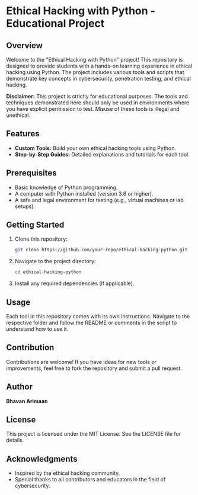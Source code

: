 # Ethical Hacking with Python - Educational Project

## Overview
Welcome to the "Ethical Hacking with Python" project! This repository is designed to provide students with a hands-on learning experience in ethical hacking using Python. The project includes various tools and scripts that demonstrate key concepts in cybersecurity, penetration testing, and ethical hacking.

**Disclaimer:** This project is strictly for educational purposes. The tools and techniques demonstrated here should only be used in environments where you have explicit permission to test. Misuse of these tools is illegal and unethical.

## Features
- **Custom Tools:** Build your own ethical hacking tools using Python.
- **Step-by-Step Guides:** Detailed explanations and tutorials for each tool.

## Prerequisites
- Basic knowledge of Python programming.
- A computer with Python installed (version 3.6 or higher).
- A safe and legal environment for testing (e.g., virtual machines or lab setups).

## Getting Started
1. Clone this repository:
   ```bash
   git clone https://github.com/your-repo/ethical-hacking-python.git
   ```
2. Navigate to the project directory:
   ```bash
   cd ethical-hacking-python
   ```
3. Install any required dependencies (if applicable).

## Usage
Each tool in this repository comes with its own instructions. Navigate to the respective folder and follow the README or comments in the script to understand how to use it.

## Contribution
Contributions are welcome! If you have ideas for new tools or improvements, feel free to fork the repository and submit a pull request.

## Author
**Bhavan Arimaan**

## License
This project is licensed under the MIT License. See the LICENSE file for details.

## Acknowledgments
- Inspired by the ethical hacking community.
- Special thanks to all contributors and educators in the field of cybersecurity.

